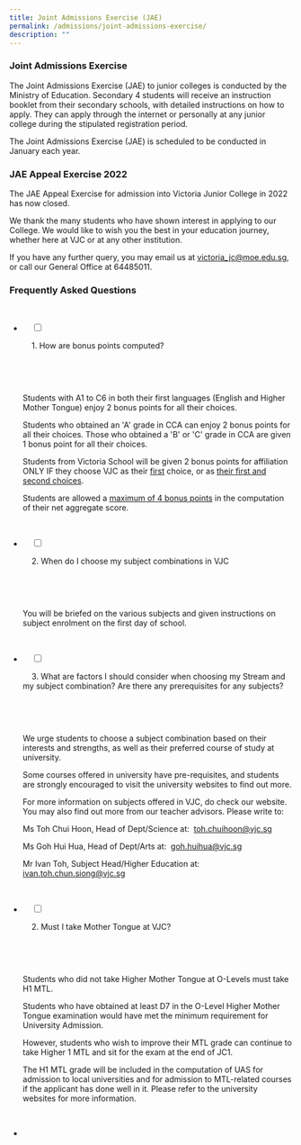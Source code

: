 ```yaml
---
title: Joint Admissions Exercise (JAE)
permalink: /admissions/joint-admissions-exercise/
description: ""
---
```

### Joint Admissions Exercise


The Joint Admissions Exercise (JAE) to junior colleges is conducted by the Ministry of Education. Secondary 4 students will receive an instruction booklet from their secondary schools, with detailed instructions on how to apply. They can apply through the internet or personally at any junior college during the stipulated registration period.

The Joint Admissions Exercise (JAE) is scheduled to be conducted in January each year.

### JAE Appeal Exercise 2022


The JAE Appeal Exercise for admission into Victoria Junior College in 2022 has now closed.

We thank the many students who have shown interest in applying to our College. We would like to wish you the best in your education journey, whether here at VJC or at any other institution.

If you have any further query, you may email us at [victoria_jc@moe.edu.sg](mailto:victoria_jc@moe.edu.sg), or call our General Office at 64485011.

### Frequently Asked Questions

<ul class="jekyllcodex_accordion">

  <li>

    <input type="checkbox" id="accordion1">

    <label for="accordion1">1. How are bonus points computed?</label>

    <div>

      <p>Students with A1 to C6 in both their first languages (English and Higher Mother Tongue) enjoy 2 bonus points for all their choices.</p>

<p>Students who obtained an 'A' grade in CCA can enjoy 2 bonus points for all their choices. Those who obtained a 'B' or 'C' grade in CCA are given 1 bonus point for all their choices.</p>

<p>Students from Victoria School will be given 2 bonus points for affiliation ONLY IF they choose VJC as their <u>first</u> choice, or as <u>their first and second choices</u>.</p>

<p>Students are allowed a <u>maximum of 4 bonus points</u> in the computation of their net aggregate score.</p>

    </div>

</li>
	
<li>

    <input type="checkbox" id="accordion2">

    <label for="accordion2">2. When do I choose my subject combinations in VJC</label>

    <div>

      <p>You will be briefed on the various subjects and given instructions on subject enrolment on the first day of school.</p>

    </div>

</li>
	
<li>

    <input type="checkbox" id="accordion3">

    <label for="accordion3">3. What are factors I should consider when choosing my Stream and my subject combination? Are there any prerequisites for any subjects?</label>

    <div>

      <p>We urge students to choose a subject combination based on their interests and strengths, as well as their preferred course of study at university.

Some courses offered in university have pre-requisites, and students are strongly encouraged to visit the university websites to find out more.

For more information on subjects offered in VJC, do check our website. You may also find out more from our teacher advisors. Please write to:

Ms Toh Chui Hoon, Head of Dept/Science at: 
<a href="toh.chuihoon@vjc.sg">toh.chuihoon@vjc.sg</a>
				
Ms Goh Hui Hua, Head of Dept/Arts at: 
<a href="goh.huihua@vjc.sg">goh.huihua@vjc.sg</a>
				
Mr Ivan Toh, Subject Head/Higher Education at: 
<a href="ivan.toh.chun.siong@vjc.sg">ivan.toh.chun.siong@vjc.sg</a></p>
    </div>

</li>
	
<li>

    <input type="checkbox" id="accordion4">

    <label for="accordion4">2. Must I take Mother Tongue at VJC?</label>

    <div>

      <p>Students who did not take Higher Mother Tongue at O-Levels must take H1 MTL.

Students who have obtained at least D7 in the O-Level Higher Mother Tongue examination would have met the minimum requirement for University Admission.

However, students who wish to improve their MTL grade can continue to take Higher 1 MTL and sit for the exam at the end of JC1.

The H1 MTL grade will be included in the computation of UAS for admission to local universities and for admission to MTL-related courses if the applicant has done well in it. Please refer to the university websites for more information.</p>

    </div>

</li>
	
<li>